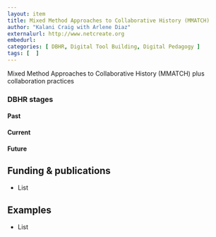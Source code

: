 ```yaml
---
layout: item
title: Mixed Method Approaches to Collaborative History (MMATCH)
author: "Kalani Craig with Arlene Diaz"
externalurl: http://www.netcreate.org
embedurl: 
categories: [ DBHR, Digital Tool Building, Digital Pedagogy ]
tags: [  ]
---
```


Mixed Method Approaches to Collaborative History (MMATCH) plus collaboration practices

### DBHR stages

#### Past

#### Current

#### Future


## Funding & publications

- List

## Examples 

- List



